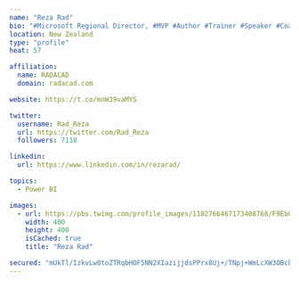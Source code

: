 ```yaml
---
name: "Reza Rad"
bio: "#Microsoft Regional Director, #MVP #Author #Trainer #Speaker #Coach #Consultant #PowerBI "
location: New Zealand
type: "profile"
heat: 57

affiliation:
  name: RADACAD
  domain: radacad.com

website: https://t.co/mnW39vaMYS

twitter:
  username: Rad_Reza
  url: https://twitter.com/Rad_Reza
  followers: 7118

linkedin:
  url: https://www.linkedin.com/in/rezarad/

topics:
  - Power BI

images:
  - url: https://pbs.twimg.com/profile_images/1102766467173408768/F9EbQENa_400x400.png
    width: 400
    height: 400
    isCached: true
    title: "Reza Rad"

secured: "mUkTl/IzkvLw0toZTRqbHOF5NN2XIazijjdsPPrx8Uj+/TNpj+WmLcXW3OBcb5LZAKP7t2B0trLE7nxb9sxndycxTERYXZDbSJGh/5oq/q7TAQtHbL5wEIDaIslvs5RDJItxdgcvROx/DY8ivspFd3T2UmHXyx86goWEKNWf8vULIyVnIj//BZEXjeehW/h8Kuu8AaZ4GPJq2AzDBKhXbZoGa96CyXoaM1J53WY+XCju/zCZ3NEI7GiH9fMG9Xkb9kt+Gpgn67vrttbAV1L62MLZ/5FENtJNE2MlA1sLZxX1ZvCL/loZrIMMGQ68i2vN5jLcn8a43gcsNMf60gPLfFsDRrkJuWelDdl2b1Z+CY/G6m+/1YyrE0rxhgUkETVkuo4OKqw6srGxl4xGpZU4roc7txk3nEXBNZj+aFxcgfY=;GSMBTEF2c+62b80Hz0g5rQ=="
---
```


